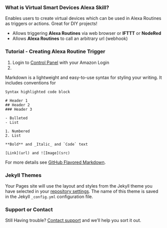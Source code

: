 ### What is Virtual Smart Devices Alexa Skill?
Enables users to create virtual devices which can be used in Alexa Routines as triggers or actions. Great for DIY projects!

- Allows triggering **Alexa Routines** via web browser or **IFTTT** or **NodeRed**
- Allows **Alexa Routines** to call an arbitrary url (webhook)


### Tutorial - Creating Alexa Routine Trigger
1. Login to [Control Panel](https://www.alexavirtualbuttons.tk) with your Amazon Login
2. 

Markdown is a lightweight and easy-to-use syntax for styling your writing. It includes conventions for

```
Syntax highlighted code block

# Header 1
## Header 2
### Header 3

- Bulleted
- List

1. Numbered
2. List

**Bold** and _Italic_ and `Code` text

[Link](url) and ![Image](src)
```

For more details see [GitHub Flavored Markdown](https://guides.github.com/features/mastering-markdown/).

### Jekyll Themes

Your Pages site will use the layout and styles from the Jekyll theme you have selected in your [repository settings](https://github.com/unclepaul84/AlexaVirtualButtons-Skill-Help/settings). The name of this theme is saved in the Jekyll `_config.yml` configuration file.

### Support or Contact

Still Having trouble? [Contact support](https://groups.google.com/d/forum/alexavirtualbuttons) and we’ll help you sort it out.
